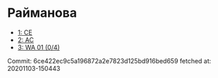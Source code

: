 # Райманова
- [1: CE](1.md)
- [2: AC](2.md)
- [3: WA 01 (0/4)](3.md)

Commit: 6ce422ec9c5a196872a2e7823d125bd916bed659
 fetched at: 20201103-150443
